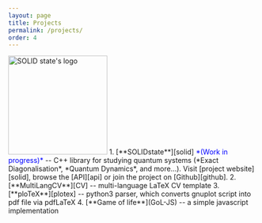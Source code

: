 ```yaml
---
layout: page
title: Projects
permalink: /projects/
order: 4
---
```


<img src="../logo.png" alt="SOLID state's logo" width="200"/>
1. [**SOLIDstate**][solid] 
<span style="color:blue">*(Work in progress)*</span> -- C++ library for studying quantum systems 
(*Exact Diagonalisation*, *Quantum Dynamics*, and more...). 
Visit [project website][solid], browse the [API][api] or join the project on [Github][github].
2. [**MultiLangCV**][CV] -- multi-language LaTeX CV template
3. [**ploTeX**][plotex] -- python3 parser, which converts gnuplot script into pdf file via pdfLaTeX
4. [**Game of life**](GoL-JS) -- a simple javascript implementation

[solid]: https://andywiecko.github.io/SOLIDstate/
[api]: https://andywiecko.github.io/SOLIDstate/api/index.html
[github]: https://github.com/andywiecko/SOLIDstate/
[CV]: https://github.com/andywiecko/MultiLangCV/
[plotex]: https://github.com/andywiecko/plotex/
[GoL-JS]: https://andywiecko.github.io/GameOfLife-JS/
